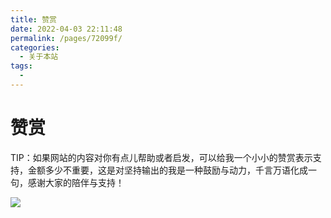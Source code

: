```yaml
---
title: 赞赏
date: 2022-04-03 22:11:48
permalink: /pages/72099f/
categories:
  - 关于本站
tags:
  - 
---
```

# 赞赏



TIP：如果网站的内容对你有点儿帮助或者启发，可以给我一个小小的赞赏表示支持，金额多少不重要，这是对坚持输出的我是一种鼓励与动力，千言万语化成一句，感谢大家的陪伴与支持！ 

![](http://image.peterjxl.com/blog/reward.png)








